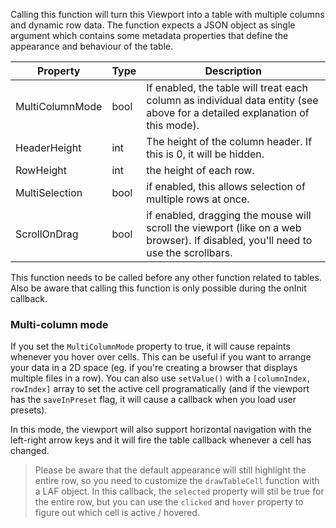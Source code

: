 Calling this function will turn this Viewport into a table with multiple columns and dynamic row data. The function expects a JSON object as single argument which contains some metadata properties that define the appearance and behaviour of the table.

| Property | Type | Description |
| --- | - | --------- |
| MultiColumnMode | bool | If enabled, the table will treat each column as individual data entity (see above for a detailed explanation of this mode). |
| HeaderHeight | int | The height of the column header. If this is 0, it will be hidden. |
| RowHeight | int | the height of each row. |
| MultiSelection | bool | if enabled, this allows selection of multiple rows at once. |
| ScrollOnDrag | bool | if enabled, dragging the mouse will scroll the viewport (like on a web browser). If disabled, you'll need to use the scrollbars. |

This function needs to be called before any other function related to tables. Also be aware that calling this function is only possible during the onInit callback.

### Multi-column mode

If you set the `MultiColumnMode` property to true, it will cause repaints whenever you hover over cells. This can be useful if you want to arrange your data in a 2D space (eg. if you're creating a browser that displays multiple files in a row). You can also use `setValue()` with a `[columnIndex, rowIndex]` array to set the active cell programatically (and if the viewport has the `saveInPreset` flag, it will cause a callback when you load user presets). 

In this mode, the viewport will also support horizontal navigation with the left-right arrow keys and it will fire the table callback whenever a cell has changed.

> Please be aware that the default appearance will still highlight the entire row, so you need to customize the `drawTableCell` function with a LAF object. In this callback, the `selected` property will stil be true for the entire row, but you can use the `clicked` and `hover` property to figure out which cell is active / hovered.

